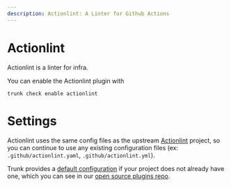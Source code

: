```yaml
---
description: Actionlint: A Linter for Github Actions
---
```


# Actionlint

Actionlint is a linter for infra.

You can enable the Actionlint plugin with

```shell
trunk check enable actionlint
```

# Settings

Actionlint uses the same config files as the 
upstream [Actionlint]() project, so you can continue to use any
existing configuration files (ex: `.github/actionlint.yaml`, `.github/actionlint.yml`).

Trunk provides a [default configuration](https://github.com/trunk-io/plugins/tree/main/linters/actionlint) if your project does not already have one,
which you can see in our [open source plugins repo](https://github.com/trunk-io/plugins/tree/main).
